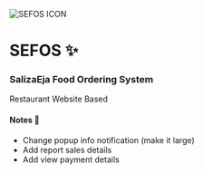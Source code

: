 ![SEFOS ICON](https://raw.githubusercontent.com/Intellect-DV/ict502/main/src/main/webapp/favicon.ico)
# SEFOS :sparkles:
### SalizaEja Food Ordering System

Restaurant Website Based

#### Notes :memo:

- Change popup info notification (make it large)
- Add report sales details
- Add view payment details